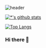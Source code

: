 ![header](https://capsule-render.vercel.app/api?type=wave&color=auto&height=300&section=header&text=Hi&fontSize=90&animation=scaleIn)


[![*'s github stats](https://github-readme-stats.vercel.app/api?username=stealth9195)](https://github.com/stealth9195)


[![Top Langs](https://github-readme-stats.vercel.app/api/top-langs/?username=stealth9195)](https://github.com/stealth9195/github-readme-stats)






### Hi there 👋



